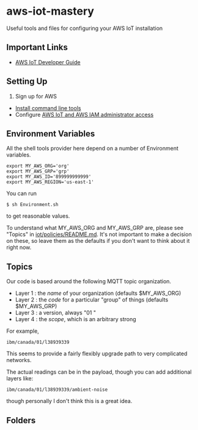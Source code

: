 # aws-iot-mastery

Useful tools and files for configuring your AWS IoT installation

## Important Links

* [AWS IoT Developer Guide](http://docs.aws.amazon.com/iot/latest/developerguide/what-is-aws-iot.html)

## Setting Up

1. Sign up for AWS
*  [Install command line tools](http://docs.aws.amazon.com/cli/latest/userguide/installing.html)
*  Configure [AWS IoT and AWS IAM administrator access](https://iotdb.org/social/imadeit/post/132948890316/using-aws-iam-with-aws-iot)

## Environment Variables

All the shell tools provider here depend on a number of Environment variables.

    export MY_AWS_ORG='org'
    export MY_AWS_GRP='grp'
    export MY_AWS_ID='899999999999'
    export MY_AWS_REGION='us-east-1'

You can run

    $ sh Environment.sh 

to get reasonable values. 

To understand what MY_AWS_ORG and MY_AWS_GRP are, please see "Topics" in
[iot/policies/README.md](iot/policies/README.md).
It's not important to make a decision on these, so leave them as the
defaults if you don't want to think about it right now.

## Topics

Our code is based around the following MQTT topic organization.

* Layer 1 : the _name_ of your organization (defaults $MY_AWS_ORG)
* Layer 2 : the _code_ for a particular "group" of things (defaults $MY_AWS_GRP)
* Layer 3 : a version, always "01 "
* Layer 4 : the _scope_, which is an arbitrary strong

For example,

    ibm/canada/01/l38939339

This seems to provide a fairly flexibly upgrade path to very complicated networks.

The actual readings can be in the payload, though you can add additional layers like:
    
    ibm/canada/01/l38939339/ambient-noise

though personally I don't think this is a great idea.


## Folders


